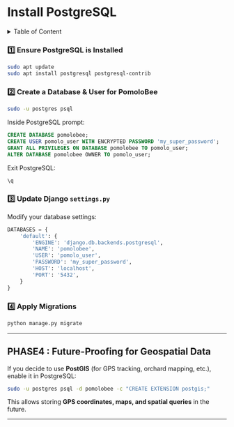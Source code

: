 # **Install PostgreSQL**

<details>
<summary>Table of Content</summary>

<!-- TOC -->
- [**Install PostgreSQL**](#install-postgresql)
    - [1️⃣ **Ensure PostgreSQL is Installed**](#1-ensure-postgresql-is-installed)
    - [2️⃣ **Create a Database & User for PomoloBee**](#2-create-a-database--user-for-pomolobee)
    - [3️⃣ **Update Django `settings.py`**](#3-update-django-settingspy)
    - [4️⃣ **Apply Migrations**](#4-apply-migrations)
  - [**PHASE4 : Future-Proofing for Geospatial Data**](#phase4--future-proofing-for-geospatial-data)
<!-- TOC END -->
 
</details>


### 1️⃣ **Ensure PostgreSQL is Installed**
```bash
sudo apt update
sudo apt install postgresql postgresql-contrib
```

### 2️⃣ **Create a Database & User for PomoloBee**
```bash
sudo -u postgres psql
```
Inside PostgreSQL prompt:
```sql
CREATE DATABASE pomolobee;
CREATE USER pomolo_user WITH ENCRYPTED PASSWORD 'my_super_password';
GRANT ALL PRIVILEGES ON DATABASE pomolobee TO pomolo_user;
ALTER DATABASE pomolobee OWNER TO pomolo_user;
```
Exit PostgreSQL:
```sql
\q
```

### 3️⃣ **Update Django `settings.py`**
Modify your database settings:
```python
DATABASES = {
    'default': {
        'ENGINE': 'django.db.backends.postgresql',
        'NAME': 'pomolobee',
        'USER': 'pomolo_user',
        'PASSWORD': 'my_super_password',
        'HOST': 'localhost',
        'PORT': '5432',
    }
}
```
### 4️⃣ **Apply Migrations**
```bash
python manage.py migrate
```

---

## **PHASE4 : Future-Proofing for Geospatial Data**
If you decide to use **PostGIS** (for GPS tracking, orchard mapping, etc.), enable it in PostgreSQL:
```bash
sudo -u postgres psql -d pomolobee -c "CREATE EXTENSION postgis;"
```
This allows storing **GPS coordinates, maps, and spatial queries** in the future.  

---
